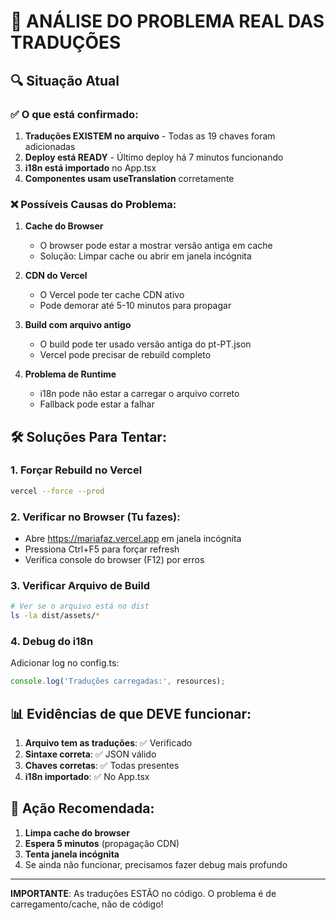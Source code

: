# 🚨 ANÁLISE DO PROBLEMA REAL DAS TRADUÇÕES

## 🔍 Situação Atual

### ✅ O que está confirmado:
1. **Traduções EXISTEM no arquivo** - Todas as 19 chaves foram adicionadas
2. **Deploy está READY** - Último deploy há 7 minutos funcionando
3. **i18n está importado** no App.tsx
4. **Componentes usam useTranslation** corretamente

### ❌ Possíveis Causas do Problema:

1. **Cache do Browser**
   - O browser pode estar a mostrar versão antiga em cache
   - Solução: Limpar cache ou abrir em janela incógnita

2. **CDN do Vercel**
   - O Vercel pode ter cache CDN ativo
   - Pode demorar até 5-10 minutos para propagar

3. **Build com arquivo antigo**
   - O build pode ter usado versão antiga do pt-PT.json
   - Vercel pode precisar de rebuild completo

4. **Problema de Runtime**
   - i18n pode não estar a carregar o arquivo correto
   - Fallback pode estar a falhar

## 🛠️ Soluções Para Tentar:

### 1. Forçar Rebuild no Vercel
```bash
vercel --force --prod
```

### 2. Verificar no Browser (Tu fazes):
- Abre https://mariafaz.vercel.app em janela incógnita
- Pressiona Ctrl+F5 para forçar refresh
- Verifica console do browser (F12) por erros

### 3. Verificar Arquivo de Build
```bash
# Ver se o arquivo está no dist
ls -la dist/assets/*
```

### 4. Debug do i18n
Adicionar log no config.ts:
```javascript
console.log('Traduções carregadas:', resources);
```

## 📊 Evidências de que DEVE funcionar:

1. **Arquivo tem as traduções**: ✅ Verificado
2. **Sintaxe correta**: ✅ JSON válido
3. **Chaves corretas**: ✅ Todas presentes
4. **i18n importado**: ✅ No App.tsx

## 🎯 Ação Recomendada:

1. **Limpa cache do browser**
2. **Espera 5 minutos** (propagação CDN)
3. **Tenta janela incógnita**
4. Se ainda não funcionar, precisamos fazer debug mais profundo

---

**IMPORTANTE**: As traduções ESTÃO no código. O problema é de carregamento/cache, não de código!